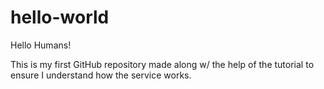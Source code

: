 # hello-world

Hello Humans!

This is my first GitHub repository made along w/ the help of the tutorial to ensure I understand how the service works.
